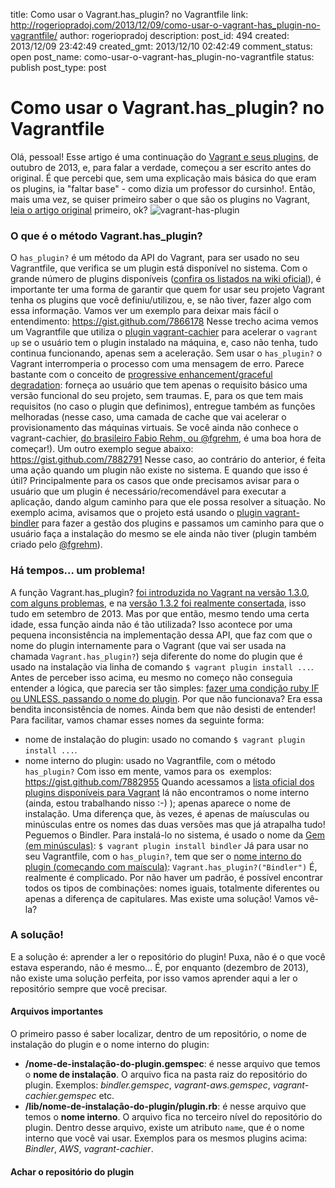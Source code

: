 title: Como usar o Vagrant.has_plugin? no Vagrantfile
link: http://rogeriopradoj.com/2013/12/09/como-usar-o-vagrant-has_plugin-no-vagrantfile/
author: rogeriopradoj
description: 
post_id: 494
created: 2013/12/09 23:42:49
created_gmt: 2013/12/10 02:42:49
comment_status: open
post_name: como-usar-o-vagrant-has_plugin-no-vagrantfile
status: publish
post_type: post

# Como usar o Vagrant.has_plugin? no Vagrantfile

Olá, pessoal! Esse artigo é uma continuação do [Vagrant e seus plugins](/2013/10/12/vagrant-e-seus-plugins/), de outubro de 2013, e, para falar a verdade, começou a ser escrito antes do original. É que percebi que, sem uma explicação mais básica do que eram os plugins, ia "faltar base" - como dizia um professor do cursinho!. Então, mais uma vez, se quiser primeiro saber o que são os plugins no Vagrant, [leia o artigo original](http://rogeriopradoj.com/2013/10/12/vagrant-e-seus-plugins/) primeiro, ok? ![vagrant-has-plugin](http://rogeriopradoj.com/wp-content/uploads/2013/12/vagrant-has-plugin.png)

### O que é o método Vagrant.has_plugin?

O `has_plugin?` é um método da API do Vagrant, para ser usado no seu Vagrantfile, que verifica se um plugin está disponível no sistema. Com o grande número de plugins disponíveis ([confira os listados na wiki oficial](https://github.com/mitchellh/vagrant/wiki/Available-Vagrant-Plugins)), é importante ter uma forma de garantir que quem for usar seu projeto Vagrant tenha os plugins que você definiu/utilizou, e, se não tiver, fazer algo com essa informação. Vamos ver um exemplo para deixar mais fácil o entendimento: https://gist.github.com/7866178 Nesse trecho acima vemos um Vagrantfile que utiliza o [plugin vagrant-cachier](https://github.com/fgrehm/vagrant-cachier) para acelerar o `vagrant up` se o usuário tem o plugin instalado na máquina, e, caso não tenha, tudo continua funcionando, apenas sem a aceleração. Sem usar o `has_plugin?` o Vagrant interromperia o processo com uma mensagem de erro. Parece bastante com o conceito de [progressive enhancement/graceful degradation](http://tableless.com.br/bem-vindo-a-xangrila-parte-1/#.UqZla2RDugk): forneça ao usuário que tem apenas o requisito básico uma versão funcional do seu projeto, sem traumas. E, para os que tem mais requisitos (no caso o plugin que definimos), entregue também as funções melhoradas (nesse caso, uma camada de cache que vai acelerar o provisionamento das máquinas virtuais. Se você ainda não conhece o vagrant-cachier, [do brasileiro Fabio Rehm, ou @fgrehm](https://github.com/fgrehm), é uma boa hora de começar!). Um outro exemplo segue abaixo: https://gist.github.com/7882791 Nesse caso, ao contrário do anterior, é feita uma ação quando um plugin não existe no sistema. E quando que isso é útil? Principalmente para os casos que onde precisamos avisar para o usuário que um plugin é necessário/recomendável para executar a aplicação, dando algum caminho para que ele possa resolver a situação. No exemplo acima, avisamos que o projeto está usando o [plugin vagrant-bindler](https://github.com/fgrehm/bindler) para fazer a gestão dos plugins e passamos um caminho para que o usuário faça a instalação do mesmo se ele ainda não tiver (plugin também criado pelo [@fgrehm](https://github.com/fgrehm)). 

### Há tempos... um problema!

A função Vagrant.has_plugin? [foi introduzida no Vagrant na versão 1.3.0](https://github.com/mitchellh/vagrant/blob/master/CHANGELOG.md), [com alguns problemas](https://github.com/mitchellh/vagrant/pull/2189), e na [versão 1.3.2 foi realmente consertada](https://github.com/mitchellh/vagrant/blob/master/CHANGELOG.md), isso tudo em setembro de 2013. Mas por que então, mesmo tendo uma certa idade, essa função ainda não é tão utilizada? Isso acontece por uma pequena inconsistência na implementação dessa API, que faz com que o nome do plugin internamente para o Vagrant (que vai ser usada na chamada `Vagrant.has_plugin?`) seja diferente do nome do plugin que é usado na instalação via linha de comando `$ vagrant plugin install ...`. Antes de perceber isso acima, eu mesmo no começo não conseguia entender a lógica, que parecia ser tão simples: [fazer uma condição ruby IF ou UNLESS, passando o nome do plugin](https://github.com/fgrehm/bindler/issues/22). Por que não funcionava? Era essa bendita inconsistência de nomes. Ainda bem que não desisti de entender! Para facilitar, vamos chamar esses nomes da seguinte forma: 

  * nome de instalação do plugin: usado no comando `$ vagrant plugin install ...`.
  * nome interno do plugin: usado no Vagrantfile, com o método `has_plugin?`
Com isso em mente, vamos para os  exemplos: https://gist.github.com/7882955 Quando acessamos a [lista oficial dos plugins disponíveis para Vagrant](https://github.com/mitchellh/vagrant/wiki/Available-Vagrant-Plugins) lá não encontramos o nome interno (ainda, estou trabalhando nisso :-) ); apenas aparece o nome de instalação. Uma diferença que, às vezes, é apenas de maíusculas ou minúsculas entre os nomes das duas versões mas que já atrapalha tudo! Peguemos o Bindler. Para instalá-lo no sistema, é usado o nome da [Gem (em minúsculas)](https://github.com/fgrehm/bindler/blob/v0.1.4/bindler.gemspec#L7): `$ vagrant plugin install bindler` Já para usar no seu Vagrantfile, com o `has_plugin?`, tem que ser o [nome interno do plugin (começando com maíscula)](https://github.com/fgrehm/bindler/blob/v0.1.4/lib/bindler/plugin.rb#L7): `Vagrant.has_plugin?("Bindler")` É, realmente é complicado. Por não haver um padrão, é possível encontrar todos os tipos de combinações: nomes iguais, totalmente diferentes ou apenas a diferença de capitulares. Mas existe uma solução! Vamos vê-la? 

### A solução!

E a solução é: aprender a ler o repositório do plugin! Puxa, não é o que você estava esperando, não é mesmo... É, por enquanto (dezembro de 2013), não existe uma solução perfeita, por isso vamos aprender aqui a ler o repositório sempre que você precisar. 

#### Arquivos importantes

O primeiro passo é saber localizar, dentro de um repositório, o nome de instalação do plugin e o nome interno do plugin: 

  * **/nome-de-instalação-do-plugin.gemspec**: é nesse arquivo que temos o **nome de instalação**. O arquivo fica na pasta raiz do repositório do plugin. Exemplos: _bindler.gemspec_, _vagrant-aws.gemspec_, _vagrant-cachier.gemspec_ etc.
  * **/lib/nome-de-instalação-do-plugin/plugin.rb**: é nesse arquivo que temos o **nome interno**. O arquivo fica no terceiro nível do repositório do plugin. Dentro desse arquivo, existe um atributo `name`, que é o nome interno que você vai usar. Exemplos para os mesmos plugins acima: _Bindler_, _AWS_, _vagrant-cachier_.

#### Achar o repositório do plugin